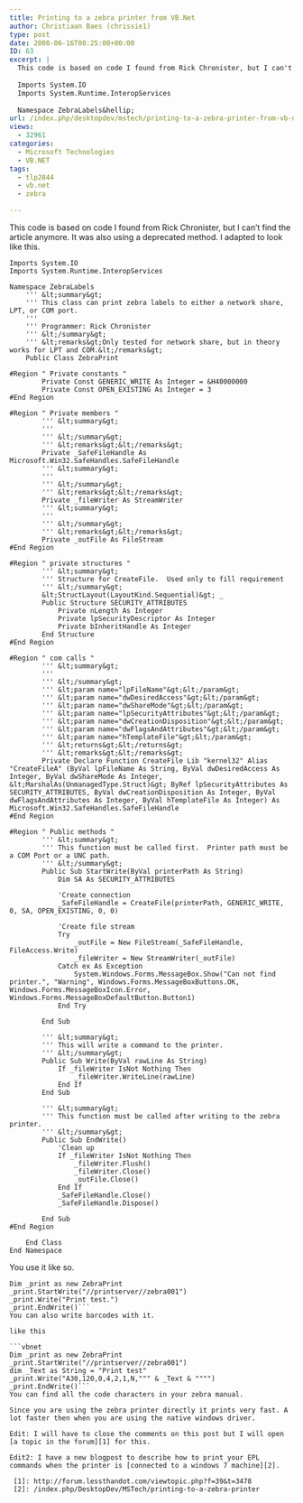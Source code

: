 ```yaml
---
title: Printing to a zebra printer from VB.Net
author: Christiaan Baes (chrissie1)
type: post
date: 2008-06-16T08:25:00+00:00
ID: 63
excerpt: |
  This code is based on code I found from Rick Chronister, but I can't find the article anymore. It was also using a deprecated method. I adapted to look like this.
  
  Imports System.IO
  Imports System.Runtime.InteropServices
  
  Namespace ZebraLabels&hellip;
url: /index.php/desktopdev/mstech/printing-to-a-zebra-printer-from-vb-net/
views:
  - 32961
categories:
  - Microsoft Technologies
  - VB.NET
tags:
  - tlp2844
  - vb.net
  - zebra

---
```

This code is based on code I found from Rick Chronister, but I can&#8217;t find the article anymore. It was also using a deprecated method. I adapted to look like this.

```vbnet
Imports System.IO
Imports System.Runtime.InteropServices

Namespace ZebraLabels
    ''' &lt;summary&gt;
    ''' This class can print zebra labels to either a network share, LPT, or COM port.
    ''' 
    ''' Programmer: Rick Chronister
    ''' &lt;/summary&gt;
    ''' &lt;remarks&gt;Only tested for network share, but in theory works for LPT and COM.&lt;/remarks&gt;
    Public Class ZebraPrint

#Region " Private constants "
        Private Const GENERIC_WRITE As Integer = &H40000000
        Private Const OPEN_EXISTING As Integer = 3
#End Region

#Region " Private members "
        ''' &lt;summary&gt;
        ''' 
        ''' &lt;/summary&gt;
        ''' &lt;remarks&gt;&lt;/remarks&gt;
        Private _SafeFileHandle As Microsoft.Win32.SafeHandles.SafeFileHandle
        ''' &lt;summary&gt;
        ''' 
        ''' &lt;/summary&gt;
        ''' &lt;remarks&gt;&lt;/remarks&gt;
        Private _fileWriter As StreamWriter
        ''' &lt;summary&gt;
        ''' 
        ''' &lt;/summary&gt;
        ''' &lt;remarks&gt;&lt;/remarks&gt;
        Private _outFile As FileStream
#End Region

#Region " private structures "
        ''' &lt;summary&gt;
        ''' Structure for CreateFile.  Used only to fill requirement
        ''' &lt;/summary&gt;
        &lt;StructLayout(LayoutKind.Sequential)&gt; _
        Public Structure SECURITY_ATTRIBUTES
            Private nLength As Integer
            Private lpSecurityDescriptor As Integer
            Private bInheritHandle As Integer
        End Structure
#End Region

#Region " com calls "
        ''' &lt;summary&gt;
        ''' 
        ''' &lt;/summary&gt;
        ''' &lt;param name="lpFileName"&gt;&lt;/param&gt;
        ''' &lt;param name="dwDesiredAccess"&gt;&lt;/param&gt;
        ''' &lt;param name="dwShareMode"&gt;&lt;/param&gt;
        ''' &lt;param name="lpSecurityAttributes"&gt;&lt;/param&gt;
        ''' &lt;param name="dwCreationDisposition"&gt;&lt;/param&gt;
        ''' &lt;param name="dwFlagsAndAttributes"&gt;&lt;/param&gt;
        ''' &lt;param name="hTemplateFile"&gt;&lt;/param&gt;
        ''' &lt;returns&gt;&lt;/returns&gt;
        ''' &lt;remarks&gt;&lt;/remarks&gt;
        Private Declare Function CreateFile Lib "kernel32" Alias "CreateFileA" (ByVal lpFileName As String, ByVal dwDesiredAccess As Integer, ByVal dwShareMode As Integer, &lt;MarshalAs(UnmanagedType.Struct)&gt; ByRef lpSecurityAttributes As SECURITY_ATTRIBUTES, ByVal dwCreationDisposition As Integer, ByVal dwFlagsAndAttributes As Integer, ByVal hTemplateFile As Integer) As Microsoft.Win32.SafeHandles.SafeFileHandle
#End Region

#Region " Public methods "
        ''' &lt;summary&gt;
        ''' This function must be called first.  Printer path must be a COM Port or a UNC path.
        ''' &lt;/summary&gt;
        Public Sub StartWrite(ByVal printerPath As String)
            Dim SA As SECURITY_ATTRIBUTES

            'Create connection
            _SafeFileHandle = CreateFile(printerPath, GENERIC_WRITE, 0, SA, OPEN_EXISTING, 0, 0)

            'Create file stream
            Try
                _outFile = New FileStream(_SafeFileHandle, FileAccess.Write)
                _fileWriter = New StreamWriter(_outFile)
            Catch ex As Exception
                System.Windows.Forms.MessageBox.Show("Can not find printer.", "Warning", Windows.Forms.MessageBoxButtons.OK, Windows.Forms.MessageBoxIcon.Error, Windows.Forms.MessageBoxDefaultButton.Button1)
            End Try

        End Sub

        ''' &lt;summary&gt;
        ''' This will write a command to the printer.
        ''' &lt;/summary&gt;
        Public Sub Write(ByVal rawLine As String)
            If _fileWriter IsNot Nothing Then
                _fileWriter.WriteLine(rawLine)
            End If
        End Sub

        ''' &lt;summary&gt;
        ''' This function must be called after writing to the zebra printer.
        ''' &lt;/summary&gt;
        Public Sub EndWrite()
            'Clean up
            If _fileWriter IsNot Nothing Then
                _fileWriter.Flush()
                _fileWriter.Close()
                _outFile.Close()
            End If
            _SafeFileHandle.Close()
            _SafeFileHandle.Dispose()

        End Sub
#End Region

    End Class
End Namespace
```
You use it like so.

```vbnet
Dim _print as new ZebraPrint
_print.StartWrite("//printserver//zebra001")
_print.Write("Print test.")
_print.EndWrite()```
You can also write barcodes with it.

like this

```vbnet
Dim _print as new ZebraPrint
_print.StartWrite("//printserver//zebra001")
dim _Text as String = "Print test"
_print.Write("A30,120,0,4,2,1,N,""" & _Text & """")
_print.EndWrite()```
You can find all the code characters in your zebra manual.

Since you are using the zebra printer directly it prints very fast. A lot faster then when you are using the native windows driver.

Edit: I will have to close the comments on this post but I will open [a topic in the forum][1] for this.

Edit2: I have a new blogpost to describe how to print your EPL commands when the printer is [connected to a windows 7 machine][2].

 [1]: http://forum.lessthandot.com/viewtopic.php?f=39&t=3478
 [2]: /index.php/DesktopDev/MSTech/printing-to-a-zebra-printer